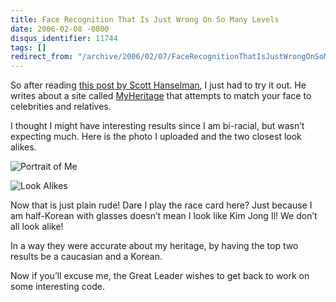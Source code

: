 ```yaml
---
title: Face Recognition That Is Just Wrong On So Many Levels
date: 2006-02-08 -0800
disqus_identifier: 11744
tags: []
redirect_from: "/archive/2006/02/07/FaceRecognitionThatIsJustWrongOnSoManyLevels.aspx/"
---
```


So after reading [this post by Scott
Hanselman](http://www.hanselman.com/blog/FaceRecognitionuhNotQuite.aspx "Face Recognition Blog Post"),
I just had to try it out. He writes about a site called
[MyHeritage](http://www.myheritage.com/ "My Heritage Website") that
attempts to match your face to celebrities and relatives.

I thought I might have interesting results since I am bi-racial, but
wasn’t expecting much. Here is the photo I uploaded and the two closest
look alikes.

![Portrait of Me](https://haacked.com/images/PortraitOfMe.jpg)

![Look Alikes](https://haacked.com/images/MeLookalikes.jpg)

Now that is just plain rude! Dare I play the race card here? Just
because I am half-Korean with glasses doesn’t mean I look like Kim Jong
Il! We don’t all look alike!

In a way they were accurate about my heritage, by having the top two
results be a caucasian and a Korean.

Now if you’ll excuse me, the Great Leader wishes to get back to work on
some interesting code.

